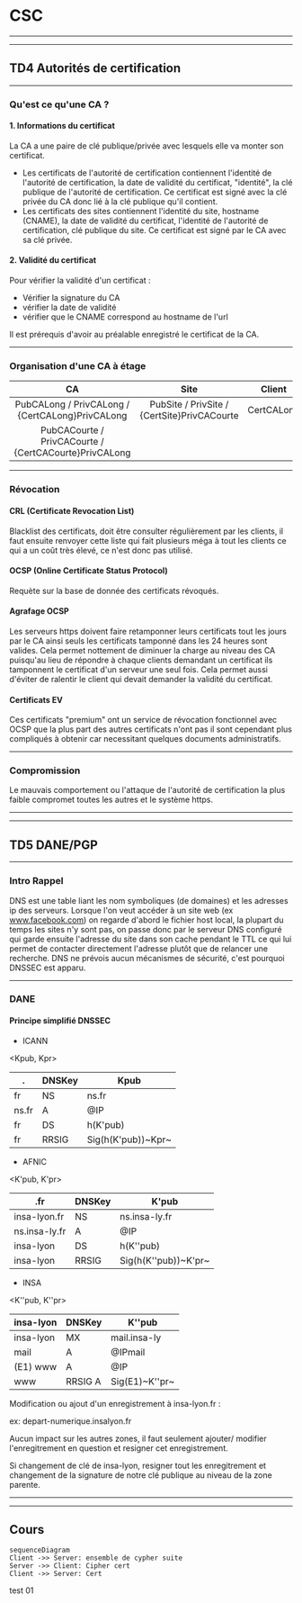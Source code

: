 # CSC
---

---
## TD4 Autorités de certification
---
### Qu'est ce qu'une CA ?

#### 1. Informations du certificat

La CA a une paire de clé publique/privée avec lesquels elle va monter son certificat.

* Les certificats de l'autorité de certification contiennent l'identité de l'autorité de certification, la date de validité du certificat, "identité", la clé publique de l'autorité de certification. Ce certificat est signé avec la clé privée du CA donc lié à la clé publique qu'il contient.
* Les certificats des sites contiennent l'identité du site, hostname (CNAME), la date de validité du certificat, l'identité de l'autorité de certification, clé publique du site. Ce certificat est signé par le CA avec sa clé privée.

#### 2. Validité du certificat

Pour vérifier la validité d'un certificat :
* Vérifier la signature du CA
* vérifier la date de validité
* vérifier que le CNAME correspond au hostname de l'url

Il est prérequis d'avoir au préalable enregistré le certificat de la CA.

---
### Organisation d'une CA à étage
CA|Site|Client
:--:|:--:|:--:
PubCALong / PrivCALong / {CertCALong}PrivCALong|PubSite / PrivSite / {CertSite}PrivCACourte|CertCALong
PubCACourte / PrivCACourte / {CertCACourte}PrivCALong||

---
### Révocation

#### CRL (Certificate Revocation List)

Blacklist des certificats, doit être consulter régulièrement par les clients, il faut ensuite renvoyer cette liste qui fait plusieurs méga à tout les clients ce qui a un coût très élevé, ce n'est donc pas utilisé.

#### OCSP (Online Certificate Status Protocol)

Requète sur la base de donnée des certificats révoqués.

#### Agrafage OCSP

Les serveurs https doivent faire retamponner leurs certificats tout les jours par le CA ainsi seuls les certificats tamponné dans les 24 heures sont valides. Cela permet nottement de diminuer la charge au niveau des CA puisqu'au lieu de répondre à chaque clients demandant un certificat ils tamponnent le certificat d'un serveur une seul fois. Cela permet aussi d'éviter de ralentir le client qui devait demander la validité du certificat.

#### Certificats EV

Ces certificats "premium" ont un  service de révocation fonctionnel avec OCSP que la plus part des autres certificats n'ont pas il sont cependant plus compliqués à obtenir car necessitant quelques documents administratifs.

---
### Compromission

Le mauvais comportement ou l'attaque de l'autorité de certification la plus faible compromet toutes les autres et le système https.

---
---
## TD5 DANE/PGP
---
### Intro Rappel

DNS est une table liant les nom symboliques (de domaines) et les adresses ip des serveurs.
Lorsque l'on veut accéder à un site web (ex www.facebook.com) on regarde d'abord le fichier host local, la plupart du temps les sites n'y sont pas, on passe donc par le serveur DNS configuré qui garde ensuite l'adresse du site dans son cache pendant le TTL ce qui lui permet de contacter directement l'adresse plutôt que de relancer une recherche. DNS ne prévois aucun mécanismes de sécurité, c'est pourquoi DNSSEC est apparu.

---
### DANE

#### Principe simplifié DNSSEC

* ICANN

<Kpub, Kpr>

.|DNSKey|Kpub
--|--|--
fr|NS|ns.fr
ns.fr|A|@IP
fr|DS|h(K'pub)
fr|RRSIG|Sig(h(K'pub))~Kpr~

* AFNIC

<K'pub, K'pr>

.fr|DNSKey|K'pub
--|--|--
insa-lyon.fr|NS|ns.insa-ly.fr
ns.insa-ly.fr|A|@IP
insa-lyon|DS|h(K''pub)
insa-lyon|RRSIG|Sig(h(K''pub))~K'pr~

* INSA

<K''pub, K''pr>

insa-lyon|DNSKey|K''pub
--|--|--
insa-lyon|MX|mail.insa-ly
mail|A|@IPmail
(E1) www|A|@IP
www|RRSIG A|Sig(E1)~K''pr~

Modification ou ajout d'un enregistrement à insa-lyon.fr :

ex: depart-numerique.insalyon.fr

Aucun impact sur les autres zones, il faut seulement ajouter/ modifier l'enregitrement en question et resigner cet enregistrement.

Si changement de clé de insa-lyon, resigner tout les enregitrement et changement de la signature de notre clé publique au niveau de la zone parente.

---
---

## Cours 

```mermaid
sequenceDiagram
Client ->> Server: ensemble de cypher suite
Server ->> Client: Cipher cert
Client ->> Server: Cert
```

test 01

